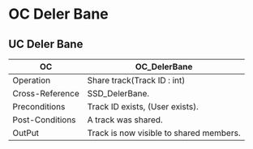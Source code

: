 # OC Deler Bane
## UC Deler Bane
|OC|OC_DelerBane
|----|----|
|Operation|Share track(Track ID : int)
Cross-Reference| SSD_DelerBane.
Preconditions| Track ID exists, (User exists).
Post-Conditions| A track was shared.
OutPut | Track is now visible to shared members.